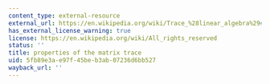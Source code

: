 ```yaml
---
content_type: external-resource
external_url: https://en.wikipedia.org/wiki/Trace_%28linear_algebra%29#Properties
has_external_license_warning: true
license: https://en.wikipedia.org/wiki/All_rights_reserved
status: ''
title: properties of the matrix trace
uid: 5fb89e3a-e97f-45be-b3ab-07236d6bb527
wayback_url: ''
---
```

